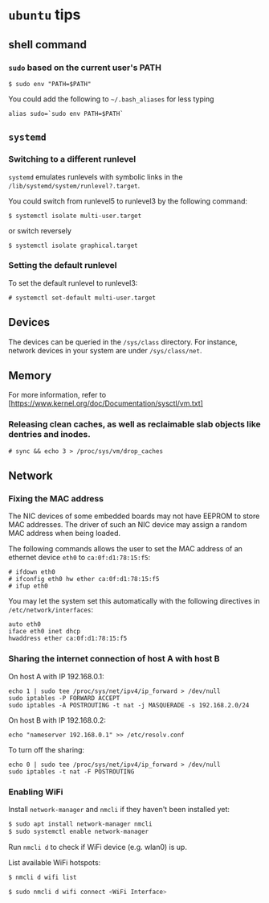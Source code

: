 # `ubuntu` tips

## shell command
### `sudo` based on the current user's PATH
```
$ sudo env "PATH=$PATH"
```

You could add the following to `~/.bash_aliases` for less typing
```
alias sudo=`sudo env PATH=$PATH`
```


## `systemd`

### Switching to a different runlevel
`systemd` emulates runlevels with symbolic links in the `/lib/systemd/system/runlevel?.target`.

You could switch from runlevel5 to runlevel3 by the following command:
```
$ systemctl isolate multi-user.target 
```

or switch reversely
```
$ systemctl isolate graphical.target 
```

### Setting the default runlevel
To set the default runlevel to runlevel3:
```
# systemctl set-default multi-user.target
```


## Devices
The devices can be queried in the `/sys/class` directory. For instance, network devices in your system are under `/sys/class/net`.

## Memory

For more information, refer to [https://www.kernel.org/doc/Documentation/sysctl/vm.txt]


### Releasing clean caches, as well as reclaimable slab objects like dentries and inodes.

```
# sync && echo 3 > /proc/sys/vm/drop_caches
```

## Network

### Fixing the MAC address
The NIC devices of some embedded boards may not have EEPROM to store MAC addresses. The driver of such an NIC device may assign a random MAC address when being loaded. 

The following commands allows the user to set the MAC address of an ethernet device `eth0` to `ca:0f:d1:78:15:f5`: 
```
# ifdown eth0
# ifconfig eth0 hw ether ca:0f:d1:78:15:f5
# ifup eth0
```
You may let the system set this automatically with the following directives in `/etc/network/interfaces`:
```
auto eth0
iface eth0 inet dhcp
hwaddress ether ca:0f:d1:78:15:f5 
```

### Sharing the internet connection of host A with host B
On host A with IP 192.168.0.1:
```
echo 1 | sudo tee /proc/sys/net/ipv4/ip_forward > /dev/null
sudo iptables -P FORWARD ACCEPT
sudo iptables -A POSTROUTING -t nat -j MASQUERADE -s 192.168.2.0/24
```

On host B with IP 192.168.0.2:
```
echo "nameserver 192.168.0.1" >> /etc/resolv.conf
```

To turn off the sharing:
```
echo 0 | sudo tee /proc/sys/net/ipv4/ip_forward > /dev/null
sudo iptables -t nat -F POSTROUTING
```

### Enabling WiFi

Install `network-manager` and `nmcli` if they haven't been installed yet:
```bash
$ sudo apt install network-manager nmcli
$ sudo systemctl enable network-manager
```
Run `nmcli d` to check if WiFi device (e.g. wlan0) is up.

List available WiFi hotspots:
```bash
$ nmcli d wifi list
```

```bash
$ sudo nmcli d wifi connect <WiFi Interface>
```





 

